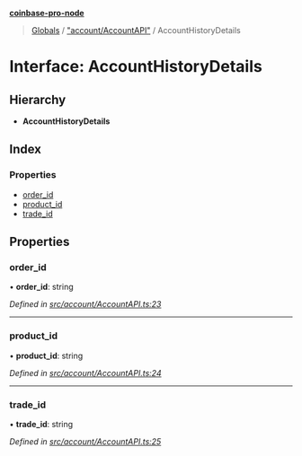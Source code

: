 **[coinbase-pro-node](../README.md)**

> [Globals](../globals.md) / ["account/AccountAPI"](../modules/_account_accountapi_.md) / AccountHistoryDetails

# Interface: AccountHistoryDetails

## Hierarchy

- **AccountHistoryDetails**

## Index

### Properties

- [order_id](_account_accountapi_.accounthistorydetails.md#order_id)
- [product_id](_account_accountapi_.accounthistorydetails.md#product_id)
- [trade_id](_account_accountapi_.accounthistorydetails.md#trade_id)

## Properties

### order_id

• **order_id**: string

_Defined in [src/account/AccountAPI.ts:23](https://github.com/bennycode/coinbase-pro-node/blob/06bdaca/src/account/AccountAPI.ts#L23)_

---

### product_id

• **product_id**: string

_Defined in [src/account/AccountAPI.ts:24](https://github.com/bennycode/coinbase-pro-node/blob/06bdaca/src/account/AccountAPI.ts#L24)_

---

### trade_id

• **trade_id**: string

_Defined in [src/account/AccountAPI.ts:25](https://github.com/bennycode/coinbase-pro-node/blob/06bdaca/src/account/AccountAPI.ts#L25)_
